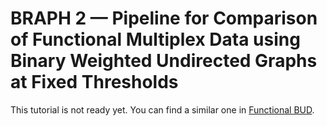 # BRAPH 2 — Pipeline for Comparison of Functional Multiplex Data using Binary Weighted Undirected Graphs at Fixed Thresholds

This tutorial is not ready yet. You can find a similar one in [Functional BUD](../tut_a_fun_bud).
